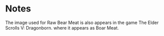 # Notes

The image used for Raw Bear Meat is also appears in the game The Elder Scrolls V: Dragonborn. where it appears as Boar Meat.
